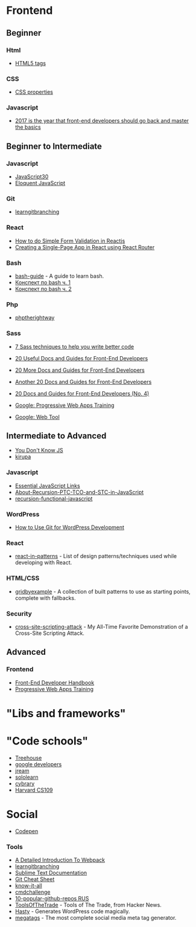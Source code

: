 # Frontend

## Beginner
### Html
* [HTML5 tags](http://www.quackit.com/html_5/tags/)
### CSS
* [CSS properties](http://cssreference.io/)
### Javascript
* [2017 is the year that front-end developers should go back and master the basics](https://medium.freecodecamp.com/what-to-learn-in-2017-if-youre-a-frontend-developer-b6cfef46effd#.8hwjggwgc)


## Beginner to Intermediate

### Javascript
* [JavaScript30](https://javascript30.com/)
* [Eloquent JavaScript](http://eloquentjavascript.net/)

### Git
* [learngitbranching](http://learngitbranching.js.org/)

### React
* [How to do Simple Form Validation in Reactjs](https://hackernoon.com/how-to-do-simple-form-validation-in-reactjs-83b92c080b67#.rg9a3nuem)
* [Creating a Single-Page App in React using React Router](https://www.kirupa.com/react/creating_single_page_app_react_using_react_router.htm)

### Bash
* [bash-guide](https://github.com/Idnan/bash-guide) - A guide to learn bash.
* [Конспект по bash ч. 1](https://proglib.io/p/bash-notes/)
* [Конспект по bash ч. 2](https://proglib.io/p/bash-notes2/)

### Php
* [phptherightway](http://www.phptherightway.com/)

### Sass
* [7 Sass techniques to help you write better code](https://www.devbridge.com/articles/7-sass-techniques-to-help-you-write-better-code/)

* [20 Useful Docs and Guides for Front-End Developers](https://www.sitepoint.com/20-docs-guides-front-end-developers/)
* [20 More Docs and Guides for Front-End Developers](https://www.sitepoint.com/20-more-docs-guides-front-end-developers/)
* [Another 20 Docs and Guides for Front-End Developers](https://www.sitepoint.com/another-20-docs-guides-front-end-developers/)
* [20 Docs and Guides for Front-End Developers (No. 4)](https://www.sitepoint.com/20-docs-guides-front-end-developers-4/)
* [Google: Progressive Web Apps Training](https://developers.google.com/web/ilt/pwa/)
* [Google: Web Tool](https://developers.google.com/web/tools/)

## Intermediate to Advanced
* [You Don't Know JS](https://github.com/getify/You-Dont-Know-JS)
* [kirupa](https://www.kirupa.com/)

### Javascript
* [Essential JavaScript Links](https://gist.github.com/tonymtz/3c11d75fa7ba7e682355)
* [About-Recursion-PTC-TCO-and-STC-in-JavaScript](http://lucasfcosta.com/2017/05/08/All-About-Recursion-PTC-TCO-and-STC-in-JavaScript.html)
* [recursion-functional-javascript](https://www.sitepoint.com/recursion-functional-javascript/)

### WordPress
* [How to Use Git for WordPress Development](https://premium.wpmudev.org/blog/git-for-wordpress-development/)

### React
* [react-in-patterns](https://github.com/krasimir/react-in-patterns) - List of design patterns/techniques used while developing with React.

### HTML/CSS
* [gridbyexample](https://gridbyexample.com/patterns/) - A collection of built patterns to use as starting points, complete with fallbacks.

### Security
* [cross-site-scripting-attack](https://dev.to/ben/my-all-time-favorite-demonstration-of-a-cross-site-scripting-attack) - My All-Time Favorite Demonstration of a Cross-Site Scripting Attack.


## Advanced

### Frontend
* [Front-End Developer Handbook](https://www.gitbook.com/book/frontendmasters/front-end-handbook-2017/details)
* [Progressive Web Apps Training](https://developers.google.com/web/ilt/pwa/)

# "Libs and frameworks"

# "Code schools"
* [Treehouse](https://teamtreehouse.com/)
* [google developers](https://developers.google.com/web/)
* [jream](https://jream.com)
* [sololearn](https://www.sololearn.com/)
* [cybrary](https://www.cybrary.it)
* [Harvard CS109](http://cs109.github.io/2015/index.html)

# Social
* [Codepen](https://codepen.io/)

### Tools
* [A Detailed Introduction To Webpack](https://www.smashingmagazine.com/2017/02/a-detailed-introduction-to-webpack/)
* [learngitbranching](http://learngitbranching.js.org/)
* [Sublime Text Documentation](https://www.sublimetext.com/docs/3/)
* [Git Cheat Sheet](https://www.git-tower.com/blog/git-cheat-sheet/)
* [know-it-all](https://know-it-all.io/)
* [cmdchallenge](https://cmdchallenge.com/)
* [10-popular-github-repos RUS](https://proglib.io/p/10-popular-github-repos/)
* [ToolsOfTheTrade](https://github.com/cjbarber/ToolsOfTheTrade) - Tools of The Trade, from Hacker News.
* [Hasty](https://www.wp-hasty.com/) - Generates WordPress code magically.
* [megatags](https://megatags.co/) - The most complete social media meta tag generator.

